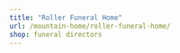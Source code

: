 ```yaml
---
title: "Roller Funeral Home"
url: /mountain-home/roller-funeral-home/
shop: funeral directors
---
```

